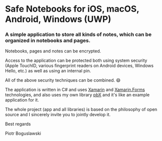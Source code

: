# Safe Notebooks for iOS, macOS, Android, Windows (UWP)

### A simple application to store all kinds of notes, which can be organized in notebooks and pages.

Notebooks, pages and notes can be encrypted. 

Access to the application can be protected both using system security (Apple TouchID, various fingerprint readers on Android devices, Windows Hello, etc.) as well as using an internal pin.

All of the above security techniques can be combined. :smile:

The application is written in C# and uses [Xamarin](https://github.com/xamarin) and [Xamarin.Forms](https://github.com/xamarin/Xamarin.Forms) technologies, and also uses my own library [pbX](https://github.com/boguslawski-piotr/pbX) and it's like an example application for it.

The whole project (app and all libraries) is based on the philosophy of open source and I sincerely invite you to jointly develop it.

Best regards

Piotr Boguslawski
